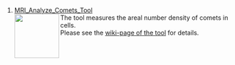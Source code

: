 1. [MRI_Analyze_Comets_Tool](https://github.com/MontpellierRessourcesImagerie/imagej_macros_and_scripts/wiki/MRI_Analyze_Comets_Tool) <br> <img  align='left' src="https://camo.githubusercontent.com/42ebc19d3498eefc6e9266a4203b6d3029ea6a37/687474703a2f2f6465762e6d72692e636e72732e66722f6174746163686d656e74732f646f776e6c6f61642f323235352f636f6d6574732e706e67" height='100'/> The tool measures the areal number density of comets in cells.<br>
Please see the [wiki-page of the tool](https://github.com/MontpellierRessourcesImagerie/imagej_macros_and_scripts/wiki/MRI_Analyze_Comets_Tool) for details.
